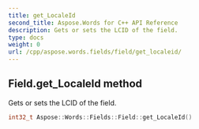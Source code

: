 ```yaml
---
title: get_LocaleId
second_title: Aspose.Words for C++ API Reference
description: Gets or sets the LCID of the field. 
type: docs
weight: 0
url: /cpp/aspose.words.fields/field/get_localeid/
---
```

## Field.get_LocaleId method


Gets or sets the LCID of the field.

```cpp
int32_t Aspose::Words::Fields::Field::get_LocaleId()
```

